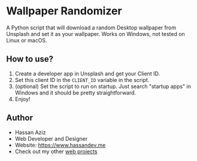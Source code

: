 # Wallpaper Randomizer
A Python script that will download a random Desktop wallpaper from Unsplash and set it as your wallpaper. Works on Windows, not tested on Linux or macOS.

## How to use?
1. Create a developer app in Unsplash and get your Client ID.
2. Set this client ID in the `CLIENT_ID` variable in the script.
3. (optional) Set the script to run on startup. Just search "startup apps" in Windows and it should be pretty straightforward.
4. Enjoy!

## Author
- Hassan Aziz
- Web Developer and Designer
- Website: https://www.hassandev.me
- Check out my other [web projects](https://www.hassandev.me/projects)
